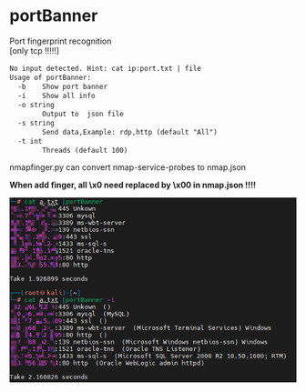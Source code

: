 # portBanner

Port fingerprint recognition  
[only tcp  !!!!!]
```
No input detected. Hint: cat ip:port.txt | file
Usage of portBanner:
  -b    Show port banner
  -i    Show all info
  -o string
        Output to  json file
  -s string
        Send data,Example: rdp,http (default "All")
  -t int
        Threads (default 100)
```
nmapfinger.py can convert nmap-service-probes to nmap.json

**When add finger,  all \x0 need replaced by \x00 in nmap.json !!!!**


![image](./example.png)
